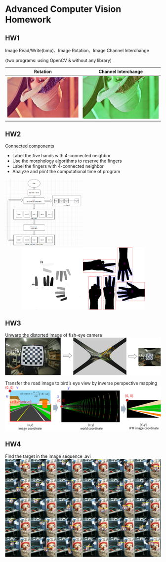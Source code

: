 # Advanced Computer Vision Homework

## HW1
Image Read/Write(bmp)、Image Rotation、Image Channel Interchange

(two programs: using OpenCV & without any library)

| Rotation | Channel Interchange | 
| -------- | -------- |
| ![image](https://github.com/tingggggg/Class-Advanced_Computer_Vision/blob/main/HW1/results/crop/crop_rotate.bmp)     | ![image](https://github.com/tingggggg/Class-Advanced_Computer_Vision/blob/main/HW1/results/crop/crop_rotate_change.bmp)     |


## HW2
Connected components
* Label the five hands with 4-connected neighbor
* Use the morphology algorithms to reserve the fingers
* Label the fingers with 4-connected neighbor
* Analyze and print the computational time of program

<img src="https://github.com/tingggggg/Class-Advanced_Computer_Vision/blob/main/HW2/results/flowchar.png" width="50%" height="50%">

<center class="half">
    <img src="https://github.com/tingggggg/Class-Advanced_Computer_Vision/blob/main/HW2/results/finger2.png" width="200"/><img src="https://github.com/tingggggg/Class-Advanced_Computer_Vision/blob/main/HW2/results/finger1.png" width="200"/>
</center>


## HW3
Unwarp the distorted image of fish-eye camera
<img src="https://github.com/tingggggg/Class-Advanced_Computer_Vision/blob/main/HW3/results/hw3_1.png">

Transfer the road image to bird’s eye view by inverse perspective mapping
<img src="https://github.com/tingggggg/Class-Advanced_Computer_Vision/blob/main/HW3/results/hw3_2.png">


## HW4
Find the target in the image sequence .avi
<img src="https://github.com/tingggggg/Class-Advanced_Computer_Vision/blob/main/HW4/results/frame.jpg">